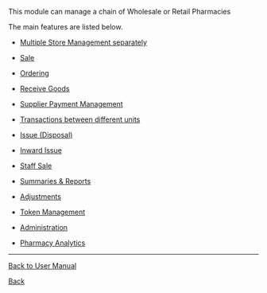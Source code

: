 This module can manage a chain of Wholesale or Retail Pharmacies

The main features are listed below.

* [Multiple Store Management separately](https://github.com/hmislk/hmis/wiki/Pharmacy-Multiple-Store-Management-separately)

* [Sale](https://github.com/hmislk/hmis/wiki/Pharmacy-Sale)

* [Ordering](https://github.com/hmislk/hmis/wiki/Pharmacy-Ordering)

* [Receive Goods](https://github.com/hmislk/hmis/wiki/Receive-Goods)

* [Supplier Payment Management](https://github.com/hmislk/hmis/wiki/Supplier-Payment-Management)

* [Transactions between different units](https://github.com/hmislk/hmis/wiki/Pharmacy-Transactions-between-different-units)

* [Issue (Disposal)](https://github.com/hmislk/hmis/wiki/Pharmacy-Issue)

* [Inward Issue](https://github.com/hmislk/hmis/wiki/Pharmacy-Inward-Issue)

* [Staff Sale](https://github.com/hmislk/hmis/wiki/Pharmacy-Staff-Sale)

* [Summaries & Reports](https://github.com/hmislk/hmis/wiki/Pharmacy-Summaries-&-Reports)

* [Adjustments](https://github.com/hmislk/hmis/wiki/Pharmacy-Adjustments)

* [Token Management](https://github.com/hmislk/hmis/wiki/Pharmacy-Token-Management)

* [Administration](https://github.com/hmislk/hmis/wiki/Pharmacy-Administration)

* [Pharmacy Analytics](https://github.com/hmislk/hmis/wiki/Pharmacy-Analytics)

***

[Back to User Manual](https://github.com/hmislk/hmis/wiki/User-Manual)

[Back](https://github.com/hmislk/hmis/wiki)
